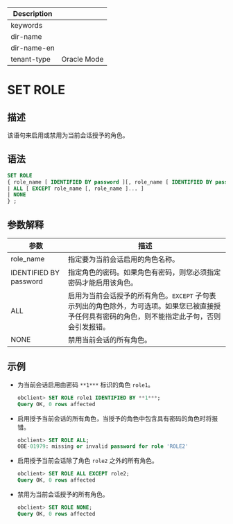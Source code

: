 | Description   |                 |
|---------------|-----------------|
| keywords      |                 |
| dir-name      |                 |
| dir-name-en   |                 |
| tenant-type   | Oracle Mode     |

# SET ROLE

## 描述

该语句来启用或禁用为当前会话授予的角色。

## 语法

```sql
SET ROLE
{ role_name [ IDENTIFIED BY password ][, role_name [ IDENTIFIED BY password ] ]...
| ALL [ EXCEPT role_name [, role_name ]... ]
| NONE
} ;
```

## 参数解释

|           参数           |                                               描述                                               |
|------------------------|------------------------------------------------------------------------------------------------|
| role_name              | 指定要为当前会话启用的角色名称。                                                                               |
| IDENTIFIED BY password | 指定角色的密码。如果角色有密码，则您必须指定密码才能启用该角色。                                                               |
| ALL                    | 启用为当前会话授予的所有角色。`EXCEPT` 子句表示列出的角色除外，为可选项。如果您已被直接授予任何具有密码的角色，则不能指定此子句，否则会引发报错。 |
| NONE                   | 禁用当前会话的所有角色。                                                                                   |

## 示例

* 为当前会话启用由密码 `**1***` 标识的角色 `role1`。

  ```sql
  obclient> SET ROLE role1 IDENTIFIED BY **1***;
  Query OK, 0 rows affected
  ```

* 启用授予当前会话的所有角色，当授予的角色中包含具有密码的角色时将报错。

  ```sql
  obclient> SET ROLE ALL;
  OBE-01979: missing or invalid password for role 'ROLE2'
  ```

* 启用授予当前会话除了角色 `role2` 之外的所有角色。

  ```sql
  obclient> SET ROLE ALL EXCEPT role2;
  Query OK, 0 rows affected
  ```

* 禁用为当前会话授予的所有角色。

  ```sql
  obclient> SET ROLE NONE;
  Query OK, 0 rows affected
  ```
